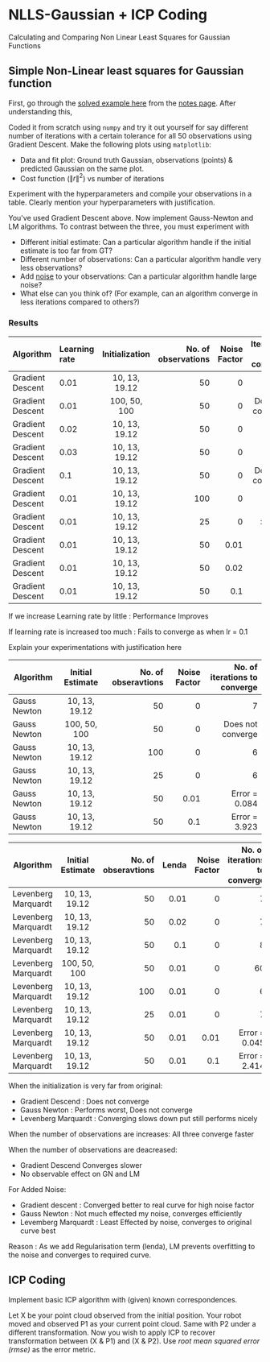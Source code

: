 # NLLS-Gaussian + ICP Coding
Calculating and Comparing Non Linear Least Squares for Gaussian Functions

## Simple Non-Linear least squares for Gaussian function

First, go through the [solved example here](https://www.notion.so/saishubodh/From-linear-algebra-to-non-linear-weighted-least-squares-13cf17d318be4d45bb8577c4d3ea4a02#1de60a8465664d39a12af24353feef9e) from the [notes page](https://www.notion.so/saishubodh/Mobile-Robotics-2020-Students-Page-0b65a9c20edd4081978f4ffad917febb#a68cabac64754fa485144cc89b4b8c65). After understanding this, 

Coded it from scratch using `numpy` and try it out yourself for say different number of iterations with a certain tolerance for all 50 observations using Gradient Descent. Make the following plots using `matplotlib`:
   * Data and fit plot: Ground truth Gaussian, observations (points) & predicted Gaussian on the same plot.
   * Cost function ($\|r\|^2$) vs number of iterations   
   
Experiment with the hyperparameters and compile your observations in a table. Clearly mention your hyperparameters with justification.

You've used Gradient Descent above. Now implement Gauss-Newton and LM algorithms. To contrast between the three, you must experiment with 
   * Different initial estimate: Can a particular algorithm handle if the initial estimate is too far from GT?
   * Different number of observations: Can a particular algorithm handle very less observations?
   * Add [noise](https://numpy.org/doc/stable/reference/random/generated/numpy.random.normal.html) to your observations: Can a particular algorithm handle large noise?
   * What else can you think of? (For example, can an algorithm converge in less iterations compared to others?)
   
   
 ### Results
 
 |Algorithm | Learning rate          | Initialization         | No. of observations | Noise Factor    |Iterations to converge   |
| ------------- |:------------- |:-------------:| -------:| -------:|-------:|
| Gradient Descent| 0.01      | 10, 13, 19.12    | 50 |0| 1202  |
| Gradient Descent| 0.01      | 100, 50, 100    | 50 | 0| Does not converge |
| Gradient Descent| 0.02      | 10, 13, 19.12    | 50 | 0| 943 |
| Gradient Descent| 0.03      | 10, 13, 19.12    | 50 | 0|821  |
| Gradient Descent| 0.1      | 10, 13, 19.12    | 50 | 0|Does not converge  |
| Gradient Descent| 0.01      | 10, 13, 19.12    | 100 | 0| 845 |
| Gradient Descent| 0.01      | 10, 13, 19.12    | 25 | 0| > 4000  |
| Gradient Descent| 0.01      | 10, 13, 19.12    | 50 | 0.01| Error = 0.024   |
| Gradient Descent| 0.01      | 10, 13, 19.12    | 50 | 0.02|  Error = 0.009 |
| Gradient Descent| 0.01      | 10, 13, 19.12    | 50 | 0.1|  Error = 0.577  |

If we increase Learning rate by little : Performance Improves

If learning rate is increased too much : Fails to converge as when lr = 0.1

Explain your experimentations with justification here

|Algorithm | Initial Estimate      | No. of obseravtions    | Noise Factor  | No. of iterations to converge  |
| ------------- |:-------------:| -------:|-------:|-------:|
| Gauss Newton     | 10, 13, 19.12    | 50 | 0 |7|
| Gauss Newton      | 100, 50, 100     | 50 | 0 |Does not converge|
| Gauss Newton      | 10, 13, 19.12     | 100 | 0 |6|
| Gauss Newton      | 10, 13, 19.12      | 25 | 0 |6|
| Gauss Newton     | 10, 13, 19.12    | 50 | 0.01 |Error = 0.084|
| Gauss Newton     | 10, 13, 19.12    | 50 | 0.1 |Error = 3.923|

|Algorithm | Initial Estimate      | No. of obseravtions    | Lenda  | Noise Factor | No. of iterations to converge  |
| ------------- |:-------------:| -------:|-------:|-------:|-------:|
| Levenberg Marquardt      | 10, 13, 19.12      | 50 | 0.01 |0|7|
| Levenberg Marquardt      | 10, 13, 19.12      | 50 | 0.02 |0|7|
| Levenberg Marquardt      | 10, 13, 19.12      | 50 | 0.1 |0|8|
| Levenberg Marquardt      | 100, 50, 100       | 50 | 0.01 |0| 60 |
| Levenberg Marquardt      | 10, 13, 19.12      | 100 | 0.01 |0|6|
| Levenberg Marquardt      | 10, 13, 19.12      | 25 | 0.01 |0|7|
| Levenberg Marquardt      | 10, 13, 19.12      | 50 | 0.01 |0.01|Error = 0.045|
| Levenberg Marquardt      | 10, 13, 19.12      | 50 | 0.01 |0.1|Error = 2.414|


When the initialization is very far from original:

- Gradient Descend : Does not converge
- Gauss Newton : Performs worst, Does not converge
- Levenberg Marquardt : Converging slows down put still performs nicely

When the number of observations are increases: All three converge faster

When the number of observations are deacreased: 
- Gradient Descend Converges slower
- No observable effect on GN and LM

For Added Noise:
- Gradient descent : Converged better to real curve for high noise factor
- Gauss Newton : Not much effected my noise, converges efficiently
- Levemberg Marquardt : Least Effected by noise, converges to original curve best

Reason : As we add Regularisation term (lenda), LM prevents overfitting to the noise and converges to required curve.


## ICP Coding
Implement basic ICP algorithm with (given) known correspondences. 

Let X be your point cloud observed from the initial position. Your robot moved and observed P1 as your current point cloud. Same with P2 under a different transformation. Now you wish to apply ICP to recover transformation between (X & P1) and (X & P2). Use *root mean squared error (rmse)* as the error metric.


